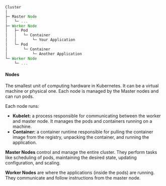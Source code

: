 ```js
Cluster
│
├─ Master Node
│   └─ ...
├─ Worker Node
│   ├─ Pod
│   │   └─ Container
│   │       └─ Your Application
│   └─ Pod
│       └─ Container
│           └─ Another Application
└─ Worker Node
    └─ ...
```

#### Nodes
The smallest unit of computing hardware in Kubernetes. It can be a virtual machine or physical one. Each node is managed by the Master nodes and can run pods.

Each node runs:
- **Kubelet:** a process responsible for communicating between the worker and master node. It manages the pods and containers running on a machine.
- **Container:** a container runtime responsible for pulling the container image from the registry, unpacking the container, and running the application.

**Master Nodes** control and manage the entire cluster. They perform tasks like scheduling of pods, maintaining the desired state, updating configuration, and scaling.

**Worker Nodes** are where the applications (inside the pods) are running. They communicate and follow instructions from the master node.

